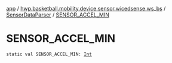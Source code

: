 [app](../../index.md) / [hwp.basketball.mobility.device.sensor.wicedsense.ws_bs](../index.md) / [SensorDataParser](index.md) / [SENSOR_ACCEL_MIN](.)

# SENSOR_ACCEL_MIN

`static val SENSOR_ACCEL_MIN: `[`Int`](https://kotlinlang.org/api/latest/jvm/stdlib/kotlin/-int/index.html)